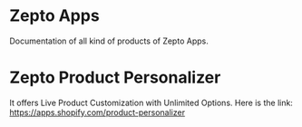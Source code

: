 # Zepto Apps

Documentation of all kind of products of Zepto Apps. 

# Zepto Product Personalizer

It offers Live Product Customization with Unlimited Options. Here is the link: https://apps.shopify.com/product-personalizer 